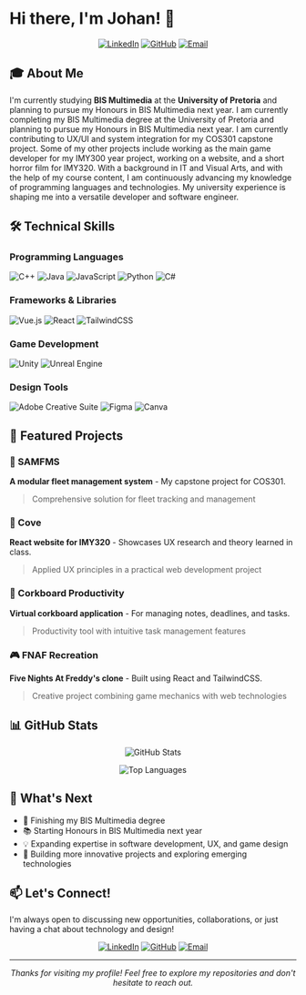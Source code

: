 # Hi there, I'm Johan! 👋

<div align="center">

[![LinkedIn](https://img.shields.io/badge/LinkedIn-0077B5?style=for-the-badge&logo=linkedin&logoColor=white)](https://www.linkedin.com/in/nicolaas-jansen-van-rensburg-202629363/)
[![GitHub](https://img.shields.io/badge/GitHub-100000?style=for-the-badge&logo=github&logoColor=white)](https://github.com/22590732)
[![Email](https://img.shields.io/badge/Email-D14836?style=for-the-badge&logo=gmail&logoColor=white)](mailto:u22590732@tuks.co.za)

</div>

## 🎓 About Me

I'm currently studying **BIS Multimedia** at the **University of Pretoria** and planning to pursue my Honours in BIS Multimedia next year. I am currently completing my BIS Multimedia degree at the University of Pretoria and planning to pursue my Honours in BIS Multimedia next year. I am currently contributing to UX/UI and system integration for my COS301 capstone project. Some of my other projects include working as the main game developer for my IMY300 year project, working on a website, and a short horror film for IMY320. With a background in IT and Visual Arts, and with the help of my course content, I am continuously advancing my knowledge of programming languages and technologies. My university experience is shaping me into a versatile developer and software engineer.

## 🛠️ Technical Skills

### Programming Languages
![C++](https://img.shields.io/badge/C%2B%2B-00599C?style=flat-square&logo=c%2B%2B&logoColor=white)
![Java](https://img.shields.io/badge/Java-ED8B00?style=flat-square&logo=openjdk&logoColor=white)
![JavaScript](https://img.shields.io/badge/JavaScript-F7DF1E?style=flat-square&logo=javascript&logoColor=black)
![Python](https://img.shields.io/badge/Python-3776AB?style=flat-square&logo=python&logoColor=white)
![C#](https://img.shields.io/badge/C%23-239120?style=flat-square&logo=c-sharp&logoColor=white)

### Frameworks & Libraries
![Vue.js](https://img.shields.io/badge/Vue.js-35495E?style=flat-square&logo=vue.js&logoColor=4FC08D)
![React](https://img.shields.io/badge/React-20232A?style=flat-square&logo=react&logoColor=61DAFB)
![TailwindCSS](https://img.shields.io/badge/Tailwind_CSS-38B2AC?style=flat-square&logo=tailwind-css&logoColor=white)

### Game Development
![Unity](https://img.shields.io/badge/Unity-100000?style=flat-square&logo=unity&logoColor=white)
![Unreal Engine](https://img.shields.io/badge/Unreal_Engine-313131?style=flat-square&logo=unreal-engine&logoColor=white)

### Design Tools
![Adobe Creative Suite](https://img.shields.io/badge/Adobe%20Creative%20Suite-DA1F26?style=flat-square&logo=Adobe%20Creative%20Suite&logoColor=white)
![Figma](https://img.shields.io/badge/Figma-F24E1E?style=flat-square&logo=figma&logoColor=white)
![Canva](https://img.shields.io/badge/Canva-00C4CC?style=flat-square&logo=canva&logoColor=white)

## 📂 Featured Projects

### 🚛 SAMFMS
**A modular fleet management system** - My capstone project for COS301.
> Comprehensive solution for fleet tracking and management

### 🌊 Cove
**React website for IMY320** - Showcases UX research and theory learned in class.
> Applied UX principles in a practical web development project

### 📌 Corkboard Productivity
**Virtual corkboard application** - For managing notes, deadlines, and tasks.
> Productivity tool with intuitive task management features

### 🎮 FNAF Recreation
**Five Nights At Freddy's clone** - Built using React and TailwindCSS.
> Creative project combining game mechanics with web technologies

## 📊 GitHub Stats

<div align="center">

![GitHub Stats](https://github-readme-stats.vercel.app/api?username=22590732&show_icons=true&theme=radical&hide_border=true)

![Top Languages](https://github-readme-stats.vercel.app/api/top-langs/?username=22590732&layout=compact&theme=radical&hide_border=true)

</div>

## 🌱 What's Next

- 🎯 Finishing my BIS Multimedia degree
- 📚 Starting Honours in BIS Multimedia next year
- 💡 Expanding expertise in software development, UX, and game design
- 🚀 Building more innovative projects and exploring emerging technologies

## 📫 Let's Connect!

I'm always open to discussing new opportunities, collaborations, or just having a chat about technology and design!

<div align="center">

[![LinkedIn](https://img.shields.io/badge/LinkedIn-0077B5?style=for-the-badge&logo=linkedin&logoColor=white)](https://www.linkedin.com/in/nicolaas-jansen-van-rensburg-202629363/)
[![GitHub](https://img.shields.io/badge/Portfolio-GitHub-100000?style=for-the-badge&logo=github&logoColor=white)](https://github.com/22590732)
[![Email](https://img.shields.io/badge/Email-u22590732@tuks.co.za-D14836?style=for-the-badge&logo=gmail&logoColor=white)](mailto:u22590732@tuks.co.za)

</div>

---

<div align="center">
  <i>Thanks for visiting my profile! Feel free to explore my repositories and don't hesitate to reach out.</i>
</div>
